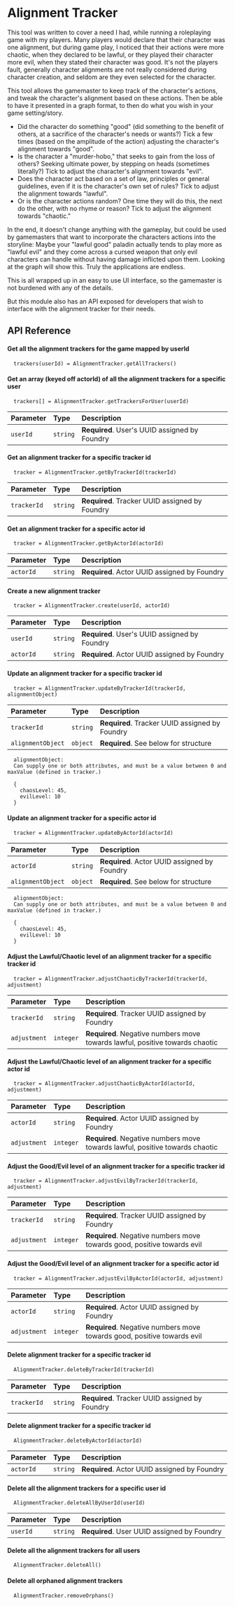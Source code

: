 
# Alignment Tracker

This tool was written to cover a need I had, while running a roleplaying game with my players. Many players would declare that their character was one alignment, but during game play, I noticed that their actions were more chaotic, when they declared to be lawful, or they played their character more evil, when they stated their character was good.  It's not the players fault, generally character alignments are not really considered during character creation, and seldom are they even selected for the character.

This tool allows the gamemaster to keep track of the character's actions, and tweak the character's alignment based on these actions.  Then be able to have it presented in a graph format, to then do what you wish in your game setting/story.

* Did the character do something "good" (did something to the benefit of others, at a sacrifice of the character's needs or wants?) Tick a few times (based on the amplitude of the action) adjusting the character's alignment towards "good".
* Is the character a "murder-hobo," that seeks to gain from the loss of others?  Seeking ultimate power, by stepping on heads (sometimes literally?)  Tick to adjust the character's alignment towards "evil".
* Does the character act based on a set of law, principles or general guidelines, even if it is the character's own set of rules? Tick to adjust the alignment towards "lawful".
* Or is the character actions random?  One time they will do this, the next do the other, with no rhyme or reason? Tick to adjust the alignment towards "chaotic."

In the end, it doesn't change anything with the gameplay, but could be used by gamemasters that want to incorporate the characters actions into the storyline: Maybe your "lawful good" paladin actually tends to play more as "lawful evil" and they come across a cursed weapon that only evil characters can handle without having damage inflicted upon them.  Looking at the graph will show this.  Truly the applications are endless.

This is all wrapped up in an easy to use UI interface, so the gamemaster is not burdened with any of the details. 

But this module also has an API exposed for developers that wish to interface with the alignment tracker for their needs.
## API Reference

#### Get all the alignment trackers for the game mapped by userId

```
  trackers(userId) = AlignmentTracker.getAllTrackers()
```

#### Get an array (keyed off actorId) of all the alignment trackers for a specific user

```
  trackers[] = AlignmentTracker.getTrackersForUser(userId)
```

| Parameter | Type     | Description                                    |
| :-------- | :------- | :--------------------------------------------- |
| `userId`  | `string` | **Required**. User's UUID assigned by Foundry  |

#### Get an alignment tracker for a specific tracker id

```
  tracker = AlignmentTracker.getByTrackerId(trackerId)
```

| Parameter    | Type     | Description                                     |
| :----------- | :------- | :---------------------------------------------- |
| `trackerId`  | `string` | **Required**. Tracker UUID assigned by Foundry  |

#### Get an alignment tracker for a specific actor id

```
  tracker = AlignmentTracker.getByActorId(actorId)
```

| Parameter  | Type     | Description                                   |
| :--------- | :------- | :-------------------------------------------- |
| `actorId`  | `string` | **Required**. Actor UUID assigned by Foundry  |

#### Create a new alignment tracker

```
  tracker = AlignmentTracker.create(userId, actorId)
```

| Parameter  | Type     | Description                                   |
| :--------- | :------- | :-------------------------------------------- |
| `userId`   | `string` | **Required**. User's UUID assigned by Foundry |
| `actorId`  | `string` | **Required**. Actor UUID assigned by Foundry  |

#### Update an alignment tracker for a specific tracker id

```
  tracker = AlignmentTracker.updateByTrackerId(trackerId, alignmentObject)
```

| Parameter          | Type     | Description                                     |
| :----------------- | :------- | :---------------------------------------------- |
| `trackerId`        | `string` | **Required**. Tracker UUID assigned by Foundry  |
| `alignmentObject`  | `object` | **Required**. See below for structure           |

``` 
  alignmentObject: 
  Can supply one or both attributes, and must be a value between 0 and maxValue (defined in tracker.)

  {
    chaosLevel: 45, 
    evilLevel: 10
  }
``` 

#### Update an alignment tracker for a specific actor id

```
  tracker = AlignmentTracker.updateByActorId(actorId)
```

| Parameter          | Type     | Description                                   |
| :----------------- | :------- | :-------------------------------------------- |
| `actorId`          | `string` | **Required**. Actor UUID assigned by Foundry  |
| `alignmentObject`  | `object` | **Required**. See below for structure         |

``` 
  alignmentObject: 
  Can supply one or both attributes, and must be a value between 0 and maxValue (defined in tracker.)

  {
    chaosLevel: 45, 
    evilLevel: 10
  }
``` 

#### Adjust the Lawful/Chaotic level of an alignment tracker for a specific tracker id

```
  tracker = AlignmentTracker.adjustChaoticByTrackerId(trackerId, adjustment)
```

| Parameter     | Type      | Description                                                                  |
| :------------ | :-------- | :--------------------------------------------------------------------------- |
| `trackerId`   | `string`  | **Required**. Tracker UUID assigned by Foundry                               |
| `adjustment`  | `integer` | **Required**. Negative numbers move towards lawful, positive towards chaotic |

#### Adjust the Lawful/Chaotic level of an alignment tracker for a specific actor id

```
  tracker = AlignmentTracker.adjustChaoticByActorId(actorId, adjustment)
```

| Parameter     | Type      | Description                                                                  |
| :------------ | :-------- | :--------------------------------------------------------------------------- |
| `actorId`     | `string`  | **Required**. Actor UUID assigned by Foundry                                 |
| `adjustment`  | `integer` | **Required**. Negative numbers move towards lawful, positive towards chaotic |

#### Adjust the Good/Evil level of an alignment tracker for a specific tracker id

```
  tracker = AlignmentTracker.adjustEvilByTrackerId(trackerId, adjustment)
```

| Parameter     | Type      | Description                                                             |
| :------------ | :-------- | :---------------------------------------------------------------------- |
| `trackerId`   | `string`  | **Required**. Tracker UUID assigned by Foundry                          |
| `adjustment`  | `integer` | **Required**. Negative numbers move towards good, positive towards evil |

#### Adjust the Good/Evil level of an alignment tracker for a specific actor id

```
  tracker = AlignmentTracker.adjustEvilByActorId(actorId, adjustment)
```

| Parameter     | Type      | Description                                                             |
| :------------ | :-------- | :---------------------------------------------------------------------- |
| `actorId`     | `string`  | **Required**. Actor UUID assigned by Foundry                            |
| `adjustment`  | `integer` | **Required**. Negative numbers move towards good, positive towards evil |

#### Delete alignment tracker for a specific tracker id

```
  AlignmentTracker.deleteByTrackerId(trackerId)
```

| Parameter     | Type      | Description                                    |
| :------------ | :-------- | :--------------------------------------------- |
| `trackerId`   | `string`  | **Required**. Tracker UUID assigned by Foundry |

#### Delete alignment tracker for a specific tracker id

```
  AlignmentTracker.deleteByActorId(actorId)
```

| Parameter     | Type      | Description                                   |
| :------------ | :-------- | :-------------------------------------------- |
| `actorId`     | `string`  | **Required**. Actor UUID assigned by Foundry  |

#### Delete all the alignment trackers for a specific user id

```
  AlignmentTracker.deleteAllByUserId(userId)
```

| Parameter     | Type      | Description                                  |
| :------------ | :-------- | :------------------------------------------- |
| `userId`      | `string`  | **Required**. User UUID assigned by Foundry  |

#### Delete all the alignment trackers for all users

```
  AlignmentTracker.deleteAll()
```
#### Delete all orphaned alignment trackers

```
  AlignmentTracker.removeOrphans()
```
